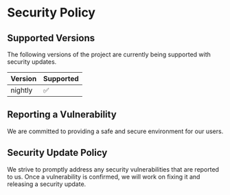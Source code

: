# Security Policy

## Supported Versions

The following versions of the project are currently being supported with security updates.

| Version | Supported          |
| ------- | ------------------ |
| nightly | :white_check_mark: |

## Reporting a Vulnerability

We are committed to providing a safe and secure environment for our users.

## Security Update Policy

We strive to promptly address any security vulnerabilities that are reported to us. Once a vulnerability is confirmed, we will work on fixing it and releasing a security update.
